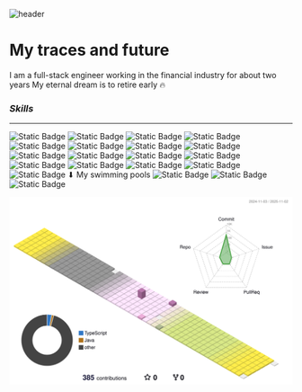 
![header](https://capsule-render.vercel.app/api?type=waving&color=timeGradient&height=150&section=header&text=Hello%20welcome%20to%20my%20page&fontSize=35&animation=fadeIn&rotate=-5)

# **My traces and future**
I am a full-stack engineer working in the financial industry for about two years
My eternal dream is to retire early 🔥


### *Skills*
-------------
![Static Badge](https://img.shields.io/badge/Java-%234B4B77?logo=openjdk&logoColor=%234B4B77&color=%23F7DF1E)  ![Static Badge](https://img.shields.io/badge/C-%2300599C?logo=C&color=%2300599C)
![Static Badge](https://img.shields.io/badge/JavaScript-%234B4B77?logo=JavaScript&logoColor=%234B4B77&color=%23F7DF1E) ![Static Badge](https://img.shields.io/badge/Spring-%236DB33F?logo=spring&logoColor=%236DB33F&color=%23339933) ![Static Badge](https://img.shields.io/badge/Vue.js-%234FC08D?logo=vuedotjs&logoColor=%23FFFFFF&color=%234FC08D) ![Static Badge](https://img.shields.io/badge/React-%2361DAFB?logo=react&logoColor=%23FFFFFF&color=%2361DAFB) ![Static Badge](https://img.shields.io/badge/TypeScript-%233178C6?logo=typescript&logoColor=%23FFFFFF&color=%233178C6) ![Static Badge](https://img.shields.io/badge/Node.js-%23339933?logo=nodedotjs&logoColor=%23F7DF1E&color=%23339933)  ![Static Badge](https://img.shields.io/badge/TailwindCSS-%2306B6D4?logo=tailwindcss&logoColor=%23FFFFFF&color=%2306B6D4)
![Static Badge](https://img.shields.io/badge/Oracle-%23F80000?logo=oracle&logoColor=%23FFFFFF&color=%23F80000) ![Static Badge](https://img.shields.io/badge/MySql-%234479A1?logo=mysql&logoColor=%23FFFFFF&color=%234479A1)
![Static Badge](https://img.shields.io/badge/Git-%23F05032?logo=git&logoColor=%23FFFFFF&color=%23F05032) ![Static Badge](https://img.shields.io/badge/GitLab-%23FC6D26?logo=gitlab&logoColor=%23FFFFFF&color=%23FC6D26)
 ![Static Badge](https://img.shields.io/badge/Eclipse-%232C2255?logo=eclipseide&logoColor=%23FFFFFF&color=%232C2255) ![Static Badge](https://img.shields.io/badge/IntelliJ-%23000000?logo=intellijidea&logoColor=%23FFFFFF&color=%23000000) ![Static Badge](https://img.shields.io/badge/VSCode-%23007ACC?logo=visualstudiocode&logoColor=%23FFFFFF&color=%23007ACC) ![Static Badge](https://img.shields.io/badge/Insomnia-%234000BF?logo=insomnia&logoColor=%23FFFFFF&color=%234000BF)
⬇ My swimming pools
![Static Badge](https://img.shields.io/badge/Notion-%23000000?logo=notion&logoColor=%23FFFFFF&color=%23000000) ![Static Badge](https://img.shields.io/badge/AdobePremierePro-%239999FF?logo=adobepremierepro&logoColor=%23FFFFFF&color=%239999FF) ![Static Badge](https://img.shields.io/badge/Figma-%23F24E1E?logo=figma&logoColor=%23FFFFFF&color=%23F24E1E) 



![](./profile-3d-contrib/profile-season.svg)

<!--
**Soocone/Soocone** is a ✨ _special_ ✨ repository because its `README.md` (this file) appears on your GitHub profile.

Here are some ideas to get you started:

- 🔭 I’m currently working on ...
- 🌱 I’m currently learning ...
- 👯 I’m looking to collaborate on ...
- 🤔 I’m looking for help with ...
- 💬 Ask me about ...
- 📫 How to reach me: ...
- 😄 Pronouns: ...
- ⚡ Fun fact: ...
-->
